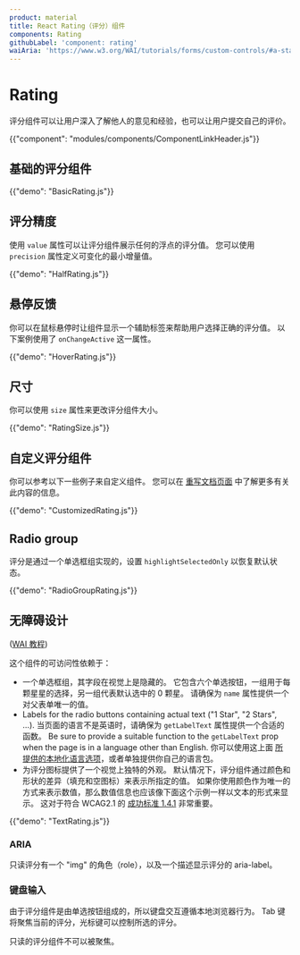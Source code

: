 ```yaml
---
product: material
title: React Rating（评分）组件
components: Rating
githubLabel: 'component: rating'
waiAria: 'https://www.w3.org/WAI/tutorials/forms/custom-controls/#a-star-rating'
---
```


# Rating

<p class="description">评分组件可以让用户深入了解他人的意见和经验，也可以让用户提交自己的评价。</p>

{{"component": "modules/components/ComponentLinkHeader.js"}}

## 基础的评分组件

{{"demo": "BasicRating.js"}}

## 评分精度

使用 `value` 属性可以让评分组件展示任何的浮点的评分值。 您可以使用 `precision` 属性定义可变化的最小增量值。

{{"demo": "HalfRating.js"}}

## 悬停反馈

你可以在鼠标悬停时让组件显示一个辅助标签来帮助用户选择正确的评分值。 以下案例使用了 `onChangeActive` 这一属性。

{{"demo": "HoverRating.js"}}

## 尺寸

你可以使用 `size` 属性来更改评分组件大小。

{{"demo": "RatingSize.js"}}

## 自定义评分组件

你可以参考以下一些例子来自定义组件。 您可以在 [重写文档页面](/customization/how-to-customize/) 中了解更多有关此内容的信息。

{{"demo": "CustomizedRating.js"}}

## Radio group

评分是通过一个单选框组实现的，设置 `highlightSelectedOnly` 以恢复默认状态。

{{"demo": "RadioGroupRating.js"}}

## 无障碍设计

([WAI 教程](https://www.w3.org/WAI/tutorials/forms/custom-controls/#a-star-rating))

这个组件的可访问性依赖于：

- 一个单选框组，其字段在视觉上是隐藏的。 它包含六个单选按钮，一组用于每颗星星的选择，另一组代表默认选中的 0 颗星。 请确保为 `name` 属性提供一个对父表单唯一的值。
- Labels for the radio buttons containing actual text ("1 Star", "2 Stars", …). 当页面的语言不是英语时，请确保为 `getLabelText` 属性提供一个合适的函数。 Be sure to provide a suitable function to the `getLabelText` prop when the page is in a language other than English. 你可以使用这上面 [所提供的本地化语言选项](https://material-ui.com/guides/localization/)，或者单独提供你自己的语言包。
- 为评分图标提供了一个视觉上独特的外观。 默认情况下，评分组件通过颜色和形状的差异（填充和空图标）来表示所指定的值。 如果你使用颜色作为唯一的方式来表示数值，那么数值信息也应该像下面这个示例一样以文本的形式来显示。 这对于符合 WCAG2.1 的 [成功标准 1.4.1](https://www.w3.org/TR/WCAG21/#use-of-color) 非常重要。

{{"demo": "TextRating.js"}}

### ARIA

只读评分有一个 "img" 的角色（role），以及一个描述显示评分的 aria-label。

### 键盘输入

由于评分组件是由单选按钮组成的，所以键盘交互遵循本地浏览器行为。 Tab 键将聚焦当前的评分，光标键可以控制所选的评分。

只读的评分组件不可以被聚焦。

